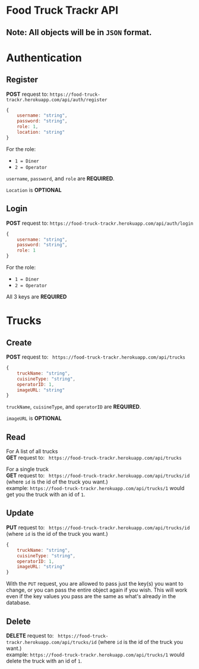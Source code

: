 # Food Truck Trackr API

## Note: All objects will be in `JSON` format.

# Authentication

## Register

**POST** request to: 
`https://food-truck-trackr.herokuapp.com/api/auth/register`


```javascript
{
    username: "string",
	password: "string",
	role: 1,
	location: "string"
}
```

For the role: 
- `1 = Diner` 
- `2 = Operator`

`username`, `password`, and `role` are **REQUIRED**.

`Location` is **OPTIONAL**

## Login

**POST** request to: 
`https://food-truck-trackr.herokuapp.com/api/auth/login`


```javascript
{
    username: "string",
	password: "string",
	role: 1
}
```

For the role: 
- `1 = Diner` 
- `2 = Operator`

All 3 keys are **REQUIRED**

# Trucks

## Create

**POST** request to: 
` https://food-truck-trackr.herokuapp.com/api/trucks`


```javascript
{
    truckName: "string",
	cuisineType: "string",
    operatorID: 1,
    imageURL: "string"
}
```
`truckName`, `cuisineType`, and `operatorID` are **REQUIRED**.

`imageURL` is **OPTIONAL**

## Read

For A list of all trucks  
**GET** request to: 
` https://food-truck-trackr.herokuapp.com/api/trucks`

For a single truck  
**GET** request to:
` https://food-truck-trackr.herokuapp.com/api/trucks/id` (where `id` is the id of the truck you want.)  
example: `https://food-truck-trackr.herokuapp.com/api/trucks/1` would get you the truck with an id of `1`.

## Update

**PUT** request to: 
` https://food-truck-trackr.herokuapp.com/api/trucks/id` (where `id` is the id of the truck you want.)

```javascript
{
    truckName: "string",
	cuisineType: "string",
    operatorID: 1,
    imageURL: "string"
}
```
With the `PUT` request, you are allowed to pass just the key(s) you want to change, or you can pass the entire object again if you wish. This will work even if the key values you pass are the same as what's already in the database.

## Delete

**DELETE** request to:
` https://food-truck-trackr.herokuapp.com/api/trucks/id` (where `id` is the id of the truck you want.)  
example: `https://food-truck-trackr.herokuapp.com/api/trucks/1` would delete the truck with an id of `1`.